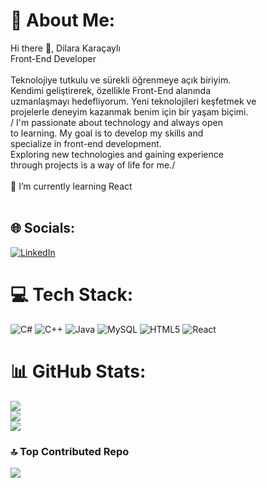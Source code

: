 # 💫 About Me:
Hi there 👋, Dilara Karaçaylı<br>Front-End Developer<br><br>Teknolojiye tutkulu ve sürekli öğrenmeye açık biriyim. <br>Kendimi geliştirerek, özellikle Front-End alanında <br>uzmanlaşmayı hedefliyorum. Yeni teknolojileri keşfetmek ve <br>projelerle deneyim kazanmak benim için bir yaşam biçimi.<br> / I'm passionate about technology and always open <br>to learning. My goal is to develop my skills and <br>specialize in front-end development. <br>Exploring new technologies and gaining experience <br>through projects is a way of life for me./<br><br>🌱 I’m currently learning React<br><br>


## 🌐 Socials:
[![LinkedIn](https://img.shields.io/badge/LinkedIn-%230077B5.svg?logo=linkedin&logoColor=white)](https://linkedin.com/in/https://www.linkedin.com/in/dilara-kara%C3%A7ayl%C4%B1-71b285260/) 

# 💻 Tech Stack:
![C#](https://img.shields.io/badge/c%23-%23239120.svg?style=for-the-badge&logo=csharp&logoColor=white) ![C++](https://img.shields.io/badge/c++-%2300599C.svg?style=for-the-badge&logo=c%2B%2B&logoColor=white) ![Java](https://img.shields.io/badge/java-%23ED8B00.svg?style=for-the-badge&logo=openjdk&logoColor=white) ![MySQL](https://img.shields.io/badge/mysql-4479A1.svg?style=for-the-badge&logo=mysql&logoColor=white) ![HTML5](https://img.shields.io/badge/html5-%23E34F26.svg?style=for-the-badge&logo=html5&logoColor=white) ![React](https://img.shields.io/badge/react-%2320232a.svg?style=for-the-badge&logo=react&logoColor=%2361DAFB)
# 📊 GitHub Stats:
![](https://github-readme-stats.vercel.app/api?username=Dilara-Karacayli&theme=bear&hide_border=true&include_all_commits=false&count_private=false)<br/>
![](https://github-readme-streak-stats.herokuapp.com/?user=Dilara-Karacayli&theme=bear&hide_border=true)<br/>
![](https://github-readme-stats.vercel.app/api/top-langs/?username=Dilara-Karacayli&theme=bear&hide_border=true&include_all_commits=false&count_private=false&layout=compact)

### 🔝 Top Contributed Repo
![](https://github-contributor-stats.vercel.app/api?username=Dilara-Karacayli&limit=5&theme=bear&combine_all_yearly_contributions=true)

<!-- Proudly created with GPRM ( https://gprm.itsvg.in ) -->

